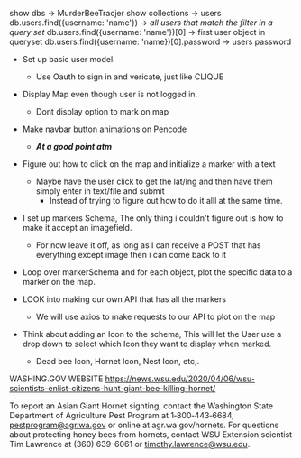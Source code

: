 <!-- MONGODB Syntax Queries -->
show dbs -> MurderBeeTracjer
show collections -> users
db.users.find({username: 'name'}) -> *all users that match the filter in a query set*
db.users.find({username: 'name'})[0] -> first user object in queryset
db.users.find({username: 'name})[0].password -> users password



<!-- TODO LIST -->
- Set up basic user model.
    - Use Oauth to sign in and vericate, just like CLIQUE
- Display Map even though user is not logged in.
    - Dont display option to mark on map

- Make navbar button animations on Pencode
    - ***At a good point atm***

- Figure out how to click on the map and initialize a marker with a text
    - Maybe have the user click to get the lat/lng and then have them simply enter in text/file and submit
        - Instead of trying to figure out how to do it alll at the same time.

- I set up markers Schema, The only thing i couldn't figure out is how to make it accept an imagefield.
    - For now leave it off, as long as I can receive a POST that has everything except image then i can come back to it
- Loop over markerSchema and for each object, plot the specific data to a marker on the map.



- LOOK into making our own API that has all the markers
    - We will use axios to make requests to our API to plot on the map


- Think about adding an Icon to the schema, This will let the User use a drop down to select which Icon they want to display when marked.
    - Dead bee Icon, Hornet Icon, Nest Icon, etc,.



WASHING.GOV WEBSITE
https://news.wsu.edu/2020/04/06/wsu-scientists-enlist-citizens-hunt-giant-bee-killing-hornet/

To report an Asian Giant Hornet sighting, contact the Washington State Department of Agriculture Pest Program at 1‑800‑443‑6684, pestprogram@agr.wa.gov or online at agr.wa.gov/hornets.
For questions about protecting honey bees from hornets, contact WSU Extension scientist Tim Lawrence at (360) 639-6061 or timothy.lawrence@wsu.edu.